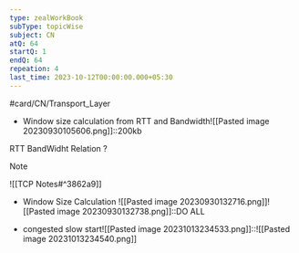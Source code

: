 ```yaml
---
type: zealWorkBook
subType: topicWise
subject: CN
atQ: 64
startQ: 1
endQ: 64
repeation: 4
last_time: 2023-10-12T00:00:00.000+05:30
---
```

#card/CN/Transport_Layer

- Window size calculation from RTT and Bandwidth![[Pasted image 20230930105606.png]]::200kb


RTT BandWidht Relation
?
> [!NOTE] 
> ![[TCP Notes#^3862a9]]


- Window Size Calculation ![[Pasted image 20230930132716.png]]![[Pasted image 20230930132738.png]]::DO ALL

- congested slow start![[Pasted image 20231013234533.png]]::![[Pasted image 20231013234540.png]]

